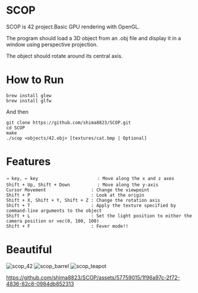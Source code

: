# SCOP
SCOP is 42 project.Basic GPU rendering with OpenGL.

The program should load a 3D object from an .obj file and display it in a window using perspective projection.

The object should rotate around its central axis.

# How to Run
```
brew install glew
brew install glfw
```
And then
```
git clone https://github.com/shima8823/SCOP.git
cd SCOP
make
./scop <objects/42.obj> [textures/cat.bmp | Optional]
```

# Features
```
→ key, ← key                   　　: Move along the x and z axes
Shift + Up, Shift + Down       　　: Move along the y-axis
Cursor Movement                 : Change the viewpoint
Shift + P                       : Look at the origin
Shift + X, Shift + Y, Shift + Z : Change the rotation axis
Shift + T                       : Apply the texture specified by command-line arguments to the object
Shift + L                       : Set the light position to either the camera position or vec(0, 100, 100)
Shift + F                       : Fever mode!!
```

# Beautiful 
![scop_42](https://github.com/shima8823/SCOP/assets/57759015/c2c9d82f-1a3e-4c60-9e5b-c1116f37d9e5) ![scop_barrel](https://github.com/shima8823/SCOP/assets/57759015/b31ddf91-3476-4570-be9e-f85a5b1a3dd6)
![scop_teapot](https://github.com/shima8823/SCOP/assets/57759015/69b69f24-65e8-42cd-a11b-c559e55ce422)



https://github.com/shima8823/SCOP/assets/57759015/1f96a97c-2f72-4836-82c8-0984db852313

